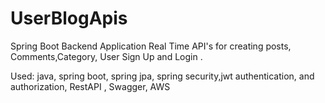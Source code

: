 # UserBlogApis
Spring Boot Backend Application
Real Time API's for creating posts, Comments,Category, User Sign Up and Login .

Used: java, spring boot, spring jpa, spring security,jwt authentication, and authorization, RestAPI , Swagger, AWS

